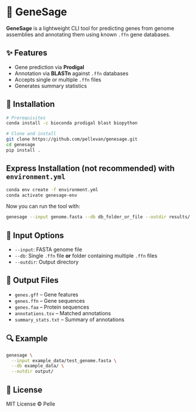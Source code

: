 # 🧙 GeneSage

**GeneSage** is a lightweight CLI tool for predicting genes from genome assemblies and annotating them using known `.ffn` gene databases.

## ✨ Features
- Gene prediction via **Prodigal**
- Annotation via **BLASTn** against `.ffn` databases
- Accepts single or multiple `.ffn` files
- Generates summary statistics

## 🔧 Installation
```bash
# Prerequisites
conda install -c bioconda prodigal blast biopython

# Clone and install
git clone https://github.com/pellevan/genesage.git
cd genesage
pip install .
```

## Express Installation (not recommended) with `environment.yml`
```bash
conda env create -f environment.yml
conda activate genesage-env
```

Now you can run the tool with:
```bash
genesage --input genome.fasta --db db_folder_or_file --outdir results/
```

## 📂 Input Options
- `--input`: FASTA genome file
- `--db`: Single `.ffn` file **or** folder containing multiple `.ffn` files
- `--outdir`: Output directory

## 📄 Output Files
- `genes.gff` – Gene features
- `genes.ffn` – Gene sequences
- `genes.faa` – Protein sequences
- `annotations.tsv` – Matched annotations
- `summary_stats.txt` – Summary of annotations

## 🔍 Example
```bash
genesage \
  --input example_data/test_genome.fasta \
  --db example_data/ \
  --outdir output/
```

## 📖 License
MIT License © Pelle

